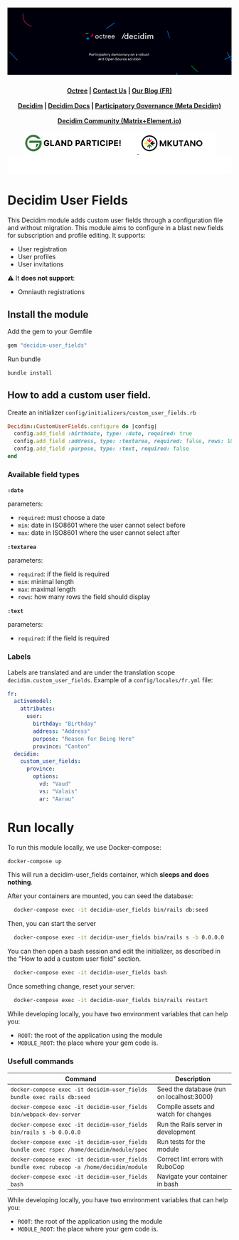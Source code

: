 <h1 align="center"><img src="https://github.com/octree-gva/meta/blob/main/decidim/static/header.png?raw=true" alt="Decidim - Octree: Participatory Democracy on a Robust and Open Source Solution" /></h1>
<h4 align="center">
    <a href="https://www.octree.ch">Octree</a> |
    <a href="https://octree.ch/en/contact-us/">Contact Us</a> |
    <a href="https://blog.octree.ch">Our Blog (FR)</a><br/><br/>
    <a href="https://decidim.org">Decidim</a> |
    <a href="https://docs.decidim.org/en/">Decidim Docs</a> |
    <a href="https://meta.decidim.org">Participatory Governance (Meta Decidim)</a><br/><br/>
    <a href="https://matrix.to/#/+decidim:matrix.org">Decidim Community (Matrix+Element.io)</a>
</h4>
<p align="center">
    <a href="https://participe.gland.ch">
        <img
            src="https://github.com/octree-gva/meta/blob/main/decidim/static/participe_gland.png?raw=true"
            alt="Participe Gland — Give Life to Your Ideas with the Participatory Budget" />
    </a>
    <a href="https://mkutano.community"><img src="https://github.com/octree-gva/decidim-module-mkutano_custom_registration_flow/blob/main/mkutano-logo.png?raw=true" alt="MKUTANO is a participatory platform where Black Canadians can effectively & democratically organize at scale" /></a>
    <a href="https://opencollective.com/voca">
        <img
            src="https://github.com/octree-gva/meta/blob/main/decidim/static/opencollective_chip.png?raw=true"
            alt="Voca – Open-Source SaaS Platform for Decidim" />
    </a>
</p>


# Decidim User Fields
This Decidim module adds custom user fields through a configuration file and without migration. This module aims to configure in a blast new fields for subscription and profile editing. It supports: 

- User registration
- User profiles
- User invitations

⚠️ It **does not support**:

- Omniauth registrations

## Install the module
Add the gem to your Gemfile
```ruby
gem "decidim-user_fields"
```

Run bundle
```bash
bundle install
```

## How to add a custom user field.
Create an initializer `config/initializers/custom_user_fields.rb`
```ruby
Decidim::CustomUserFields.configure do |config|
  config.add_field :birthdate, type: :date, required: true
  config.add_field :address, type: :textarea, required: false, rows: 10
  config.add_field :purpose, type: :text, required: false
end
```


### Available field types

**`:date`**

parameters:
* `required`: must choose a date
* `min`: date in ISO8601 where the user cannot select before
* `max`: date in ISO8601 where the user cannot select after

**`:textarea`**

parameters:
* `required`: if the field is required
* `min`: minimal length
* `max`: maximal length
* `rows`: how many rows the field should display

**`:text`**

parameters:
* `required`: if the field is required

### Labels
Labels are translated and are under the translation scope `decidim.custom_user_fields`. 
Example of a `config/locales/fr.yml` file:

```yml
fr:
  activemodel:
    attributes:
      user:
        birthday: "Birthday"
        address: "Address"
        purpose: "Reason for Being Here"
        province: "Canton"
  decidim:
    custom_user_fields:
      province:
        options:
          vd: "Vaud"
          vs: "Valais"
          ar: "Aarau"
```

# Run locally
To run this module locally, we use Docker-compose:

```bash
docker-compose up
```
This will run a decidim-user_fields container, which **sleeps and does nothing**.

After your containers are mounted, you can seed the database: 
```bash
  docker-compose exec -it decidim-user_fields bin/rails db:seed
```

Then, you can start the server
```bash
  docker-compose exec -it decidim-user_fields bin/rails s -b 0.0.0.0
```

You can then open a bash session and edit the initializer, as described in the "How to add a custom user field" section. 
```bash
  docker-compose exec -it decidim-user_fields bash
```

Once something change, reset your server: 
```bash
  docker-compose exec -it decidim-user_fields bin/rails restart
```
While developing locally, you have two environment variables that can help you:

* `ROOT`: the root of the application using the module
* `MODULE_ROOT`: the place where your gem code is.



### Usefull commands

| Command                                                                                          | Description                                         |
|--------------------------------------------------------------------------------------------------|-----------------------------------------------------|
| `docker-compose exec -it decidim-user_fields bundle exec rails db:seed`                          | Seed the database (run on localhost:3000)           |
| `docker-compose exec -it decidim-user_fields bin/webpack-dev-server`                             | Compile assets and watch for changes                |
| `docker-compose exec -it decidim-user_fields bin/rails s -b 0.0.0.0`                             | Run the Rails server in development                 |
| `docker-compose exec -it decidim-user_fields bundle exec rspec /home/decidim/module/spec`        | Run tests for the module                            |
| `docker-compose exec -it decidim-user_fields bundle exec rubocop -a /home/decidim/module`        | Correct lint errors with RuboCop                    |
| `docker-compose exec -it decidim-user_fields bash`                                               | Navigate your container in bash                     |




While developing locally, you have two environment variables that can help you:

* `ROOT`: the root of the application using the module
* `MODULE_ROOT`: the place where your gem code is.
